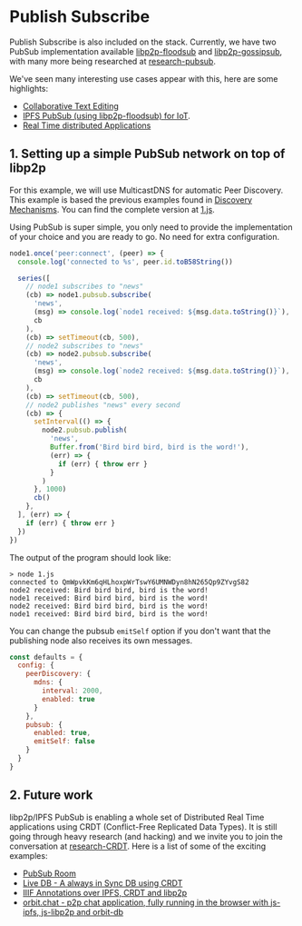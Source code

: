 # Publish Subscribe

Publish Subscribe is also included on the stack. Currently, we have two PubSub implementation available [libp2p-floodsub](https://github.com/libp2p/js-libp2p-floodsub) and [libp2p-gossipsub](https://github.com/ChainSafe/gossipsub-js), with many more being researched at [research-pubsub](https://github.com/libp2p/research-pubsub).

We've seen many interesting use cases appear with this, here are some highlights:

- [Collaborative Text Editing](https://www.youtube.com/watch?v=-kdx8rJd8rQ)
- [IPFS PubSub (using libp2p-floodsub) for IoT](https://www.youtube.com/watch?v=qLpM5pBDGiE).
- [Real Time distributed Applications](https://www.youtube.com/watch?v=vQrbxyDPSXg)

## 1. Setting up a simple PubSub network on top of libp2p

For this example, we will use MulticastDNS for automatic Peer Discovery. This example is based the previous examples found in [Discovery Mechanisms](../discovery-mechanisms). You can find the complete version at [1.js](./1.js).

Using PubSub is super simple, you only need to provide the implementation of your choice and you are ready to go. No need for extra configuration.

```JavaScript
node1.once('peer:connect', (peer) => {
  console.log('connected to %s', peer.id.toB58String())

  series([
    // node1 subscribes to "news"
    (cb) => node1.pubsub.subscribe(
      'news',
      (msg) => console.log(`node1 received: ${msg.data.toString()}`),
      cb
    ),
    (cb) => setTimeout(cb, 500),
    // node2 subscribes to "news"
    (cb) => node2.pubsub.subscribe(
      'news',
      (msg) => console.log(`node2 received: ${msg.data.toString()}`),
      cb
    ),
    (cb) => setTimeout(cb, 500),
    // node2 publishes "news" every second
    (cb) => {
      setInterval(() => {
        node2.pubsub.publish(
          'news',
          Buffer.from('Bird bird bird, bird is the word!'),
          (err) => {
            if (err) { throw err }
          }
        )
      }, 1000)
      cb()
    },
  ], (err) => {
    if (err) { throw err }
  })
})
```

The output of the program should look like:

```
> node 1.js
connected to QmWpvkKm6qHLhoxpWrTswY6UMNWDyn8hN265Qp9ZYvgS82
node2 received: Bird bird bird, bird is the word!
node1 received: Bird bird bird, bird is the word!
node2 received: Bird bird bird, bird is the word!
node1 received: Bird bird bird, bird is the word!
```

You can change the pubsub `emitSelf` option if you don't want that the publishing node also receives its own messages.

```JavaScript
const defaults = {
  config: {
    peerDiscovery: {
      mdns: {
        interval: 2000,
        enabled: true
      }
    },
    pubsub: {
      enabled: true,
      emitSelf: false
    }
  }
}
```

## 2. Future work

libp2p/IPFS PubSub is enabling a whole set of Distributed Real Time applications using CRDT (Conflict-Free Replicated Data Types). It is still going through heavy research (and hacking) and we invite you to join the conversation at [research-CRDT](https://github.com/ipfs/research-CRDT). Here is a list of some of the exciting examples:

- [PubSub Room](https://github.com/ipfs-labs/ipfs-pubsub-room)
- [Live DB - A always in Sync DB using CRDT](https://github.com/ipfs-labs/ipfs-live-db)
- [IIIF Annotations over IPFS, CRDT and libp2p](https://www.youtube.com/watch?v=hmAniA6g9D0&feature=youtu.be&t=10m40s)
- [orbit.chat - p2p chat application, fully running in the browser with js-ipfs, js-libp2p and orbit-db](http://orbit.chat/)
